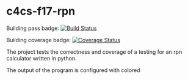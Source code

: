 # c4cs-f17-rpn
Building pass badge: 
[![Build Status](https://travis-ci.org/gab-umich/c4cs-f17-rpn.svg?branch=master)](https://travis-ci.org/gab-umich/c4cs-f17-rpn)

Building coverage badge: 
[![Coverage Status](https://coveralls.io/repos/github/gab-umich/c4cs-f17-rpn/badge.svg)](https://coveralls.io/github/gab-umich/c4cs-f17-rpn)

The project tests the correctness and coverage of a testing for an rpn calculator written in python. 

The output of the program is configured with colored

